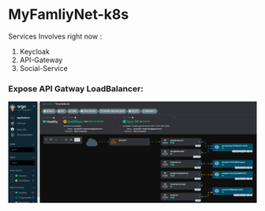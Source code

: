 # MyFamliyNet-k8s
Services Involves right now : 
1) Keycloak  
2) API-Gateway 
3) Social-Service

### Expose API Gatway LoadBalancer: 
![Expose API Gateway](./images/present_1.png)


